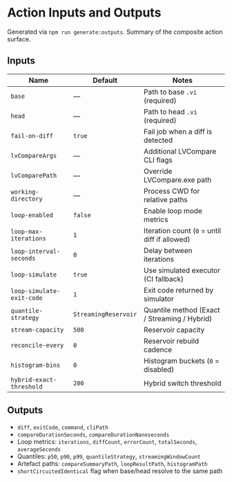 <!-- markdownlint-disable-next-line MD041 -->
# Action Inputs and Outputs

Generated via `npm run generate:outputs`. Summary of the composite action surface.

## Inputs

| Name | Default | Notes |
| ---- | ------- | ----- |
| `base` | — | Path to base `.vi` (required) |
| `head` | — | Path to head `.vi` (required) |
| `fail-on-diff` | `true` | Fail job when a diff is detected |
| `lvCompareArgs` | — | Additional LVCompare CLI flags |
| `lvComparePath` | — | Override LVCompare.exe path |
| `working-directory` | — | Process CWD for relative paths |
| `loop-enabled` | `false` | Enable loop mode metrics |
| `loop-max-iterations` | `1` | Iteration count (`0` = until diff if allowed) |
| `loop-interval-seconds` | `0` | Delay between iterations |
| `loop-simulate` | `true` | Use simulated executor (CI fallback) |
| `loop-simulate-exit-code` | `1` | Exit code returned by simulator |
| `quantile-strategy` | `StreamingReservoir` | Quantile method (Exact / Streaming / Hybrid) |
| `stream-capacity` | `500` | Reservoir capacity |
| `reconcile-every` | `0` | Reservoir rebuild cadence |
| `histogram-bins` | `0` | Histogram buckets (`0` = disabled) |
| `hybrid-exact-threshold` | `200` | Hybrid switch threshold |

## Outputs

- `diff`, `exitCode`, `command`, `cliPath`
- `compareDurationSeconds`, `compareDurationNanoseconds`
- Loop metrics: `iterations`, `diffCount`, `errorCount`, `totalSeconds`, `averageSeconds`
- Quantiles: `p50`, `p90`, `p99`, `quantileStrategy`, `streamingWindowCount`
- Artefact paths: `compareSummaryPath`, `loopResultPath`, `histogramPath`
- `shortCircuitedIdentical` flag when base/head resolve to the same path
